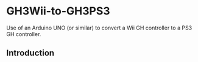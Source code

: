 # GH3Wii-to-GH3PS3
Use of an Arduino UNO (or similar) to convert a Wii GH controller to a PS3 GH controller.

## Introduction

